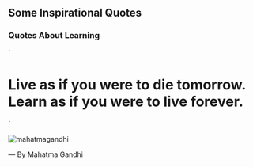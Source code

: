 ## Some Inspirational Quotes

### Quotes About Learning

`
# Live as if you were to die tomorrow. Learn as if you were to live forever.
`

![mahatmagandhi](https://user-images.githubusercontent.com/10678180/35787184-f9d555aa-09f1-11e8-8e95-ad6aa2274acd.jpg)

― By Mahatma Gandhi
